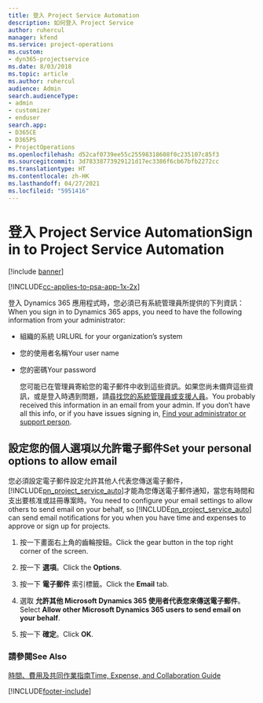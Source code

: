 ```yaml
---
title: 登入 Project Service Automation
description: 如何登入 Project Service
author: ruhercul
manager: kfend
ms.service: project-operations
ms.custom:
- dyn365-projectservice
ms.date: 8/03/2018
ms.topic: article
ms.author: ruhercul
audience: Admin
search.audienceType:
- admin
- customizer
- enduser
search.app:
- D365CE
- D365PS
- ProjectOperations
ms.openlocfilehash: d52caf0739ee55c25598318608f0c235107c85f3
ms.sourcegitcommit: 3d78338773929121d17ec3386f6cb67bfb2272cc
ms.translationtype: HT
ms.contentlocale: zh-HK
ms.lasthandoff: 04/27/2021
ms.locfileid: "5951416"
---
```

# <a name="sign-in-to-project-service-automation"></a><span data-ttu-id="75faf-103">登入 Project Service Automation</span><span class="sxs-lookup"><span data-stu-id="75faf-103">Sign in to Project Service Automation</span></span>

[!include [banner](../includes/psa-now-project-operations.md)]

[!INCLUDE[cc-applies-to-psa-app-1x-2x](../includes/cc-applies-to-psa-app-1x-2x.md)]

<span data-ttu-id="75faf-104">登入 Dynamics 365 應用程式時，您必須已有系統管理員所提供的下列資訊：</span><span class="sxs-lookup"><span data-stu-id="75faf-104">When you sign in to Dynamics 365 apps, you need to have the following information from your administrator:</span></span>  
  
- <span data-ttu-id="75faf-105">組織的系統 URL</span><span class="sxs-lookup"><span data-stu-id="75faf-105">URL for your organization’s system</span></span>  
  
- <span data-ttu-id="75faf-106">您的使用者名稱</span><span class="sxs-lookup"><span data-stu-id="75faf-106">Your user name</span></span>  
  
- <span data-ttu-id="75faf-107">您的密碼</span><span class="sxs-lookup"><span data-stu-id="75faf-107">Your password</span></span>  
  
  <span data-ttu-id="75faf-108">您可能已在管理員寄給您的電子郵件中收到這些資訊。如果您尚未備齊這些資訊，或是登入時遇到問題，請[尋找您的系統管理員或支援人員](/dynamics365/customerengagement/on-premises/basics/find-administrator-support)。</span><span class="sxs-lookup"><span data-stu-id="75faf-108">You probably received this information in an email from your admin. If you don’t have all this info, or if you have issues signing in, [Find your administrator or support person](/dynamics365/customerengagement/on-premises/basics/find-administrator-support).</span></span>  
  
## <a name="set-your-personal-options-to-allow-email"></a><span data-ttu-id="75faf-109">設定您的個人選項以允許電子郵件</span><span class="sxs-lookup"><span data-stu-id="75faf-109">Set your personal options to allow email</span></span>  
 <span data-ttu-id="75faf-110">您必須設定電子郵件設定允許其他人代表您傳送電子郵件，[!INCLUDE[pn_project_service_auto](../includes/pn-project-service-auto.md)]才能為您傳送電子郵件通知，當您有時間和支出要核准或註冊專案時。</span><span class="sxs-lookup"><span data-stu-id="75faf-110">You need to configure your email settings to allow others to send email on your behalf, so [!INCLUDE[pn_project_service_auto](../includes/pn-project-service-auto.md)] can send email notifications for you when you have time and expenses to approve or sign up for projects.</span></span>  
  
1.  <span data-ttu-id="75faf-111">按一下畫面右上角的齒輪按鈕。</span><span class="sxs-lookup"><span data-stu-id="75faf-111">Click the gear button in the top right corner of the screen.</span></span>  
  
2.  <span data-ttu-id="75faf-112">按一下 **選項**。</span><span class="sxs-lookup"><span data-stu-id="75faf-112">Click the **Options**.</span></span>  
  
3.  <span data-ttu-id="75faf-113">按一下 **電子郵件** 索引標籤。</span><span class="sxs-lookup"><span data-stu-id="75faf-113">Click the **Email** tab.</span></span>  
  
4.  <span data-ttu-id="75faf-114">選取 **允許其他 Microsoft Dynamics 365 使用者代表您來傳送電子郵件**。</span><span class="sxs-lookup"><span data-stu-id="75faf-114">Select **Allow other Microsoft Dynamics 365 users to send email on your behalf**.</span></span>  
  
5.  <span data-ttu-id="75faf-115">按一下 **確定**。</span><span class="sxs-lookup"><span data-stu-id="75faf-115">Click **OK**.</span></span>  
  
### <a name="see-also"></a><span data-ttu-id="75faf-116">請參閱</span><span class="sxs-lookup"><span data-stu-id="75faf-116">See Also</span></span>  
 [<span data-ttu-id="75faf-117">時間、費用及共同作業指南</span><span class="sxs-lookup"><span data-stu-id="75faf-117">Time, Expense, and Collaboration Guide</span></span>](../psa/time-expense-collaboration-guide.md)


[!INCLUDE[footer-include](../includes/footer-banner.md)]